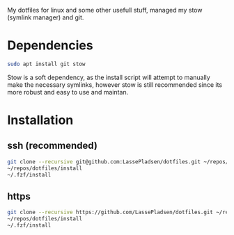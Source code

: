 My dotfiles for linux and some other usefull stuff, managed my stow (symlink manager) and git.

# Dependencies
```bash
sudo apt install git stow
```
Stow is a soft dependency, as the install script will attempt to manually make the necessary symlinks, however stow is still recommended since its more robust and easy to use and maintan. 

# Installation
## ssh (recommended)
```bash
git clone --recursive git@github.com:LassePladsen/dotfiles.git ~/repos/dotfiles &&
~/repos/dotfiles/install 
~/.fzf/install
```
## https
```bash
git clone --recursive https://github.com/LassePladsen/dotfiles.git ~/repos/dotfiles &&
~/repos/dotfiles/install
~/.fzf/install
```
